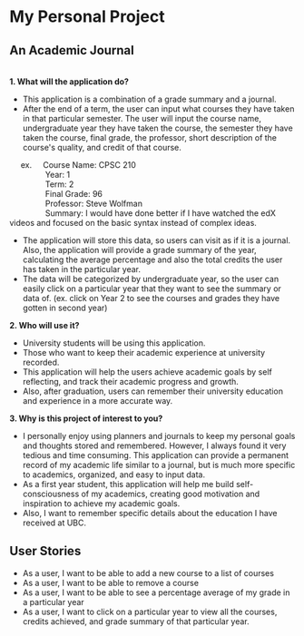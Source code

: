 # My Personal Project
## An Academic Journal
\
**1. What will the application do?**
- This application is a combination of a grade summary and a journal.
- After the end of a term, the user can input what courses they
have taken in that particular semester.
The user will input the course name, undergraduate year they have taken the course, the semester they have taken the course, final grade, the professor, 
short description of the course's quality, and credit of that course.
 

 &nbsp;&nbsp;&nbsp;&nbsp; ex.
  &nbsp;&nbsp;&nbsp;&nbsp;Course Name: CPSC 210
\
 &nbsp;&nbsp;&nbsp;&nbsp;&nbsp;&nbsp;&nbsp;&nbsp;&nbsp;&nbsp;&nbsp;&nbsp;&nbsp;&nbsp;&nbsp;&nbsp;Year: 1 
\
 &nbsp;&nbsp;&nbsp;&nbsp;&nbsp;&nbsp;&nbsp;&nbsp;&nbsp;&nbsp;&nbsp;&nbsp;&nbsp;&nbsp;&nbsp;&nbsp;Term: 2
\
 &nbsp;&nbsp;&nbsp;&nbsp;&nbsp;&nbsp;&nbsp;&nbsp;&nbsp;&nbsp;&nbsp;&nbsp;&nbsp;&nbsp;&nbsp;&nbsp;Final Grade: 96
\
 &nbsp;&nbsp;&nbsp;&nbsp;&nbsp;&nbsp;&nbsp;&nbsp;&nbsp;&nbsp;&nbsp;&nbsp;&nbsp;&nbsp;&nbsp;&nbsp;Professor: Steve Wolfman
\
 &nbsp;&nbsp;&nbsp;&nbsp;&nbsp;&nbsp;&nbsp;&nbsp;&nbsp;&nbsp;&nbsp;&nbsp;&nbsp;&nbsp;&nbsp;&nbsp;Summary: I would have done better if I have
  watched the edX videos and focused on the 
  basic syntax instead of complex ideas.
- The application will store this data, so users can visit as if it 
is a journal. Also, the application will provide a grade summary of the year, 
calculating the average percentage and also the total credits the user has taken in the particular year. 
- The data will be categorized by undergraduate year, so the user can easily click on 
a particular year that they want to see the summary or data of. (ex. click on Year 2 to see the 
courses and grades they have gotten in second year)
  



**2. Who will use it?**
- University students will be using this application. 
- Those who 
want to keep their academic experience at university recorded. 
- This application will help the users achieve academic goals by
self reflecting, and track their academic progress and growth. 
- Also, after graduation, users can remember their university education 
and experience in a more accurate way. 



**3. Why is this project of interest to you?**
- I personally enjoy using planners and journals
to keep my personal goals and thoughts stored and remembered. 
However, I always found it very tedious and time consuming.
This application can provide a permanent record of my academic life
similar to a journal, but is much more specific to academics, organized,
and easy to input data. 
- As a first year student, this application will 
 help me build self-consciousness of my academics, 
creating good motivation and inspiration to achieve my academic goals. 
- Also, I want to remember specific details about the education I have received 
at UBC.

## User Stories
- As a user, I want to be able to add a new course to a list of courses
- As a user, I want to be able to remove a course
- As a user, I want to be able to see a percentage average of my grade in a particular year
- As a user, I want to click on a particular year to view all the courses, credits achieved, 
and grade summary of that particular year. 



